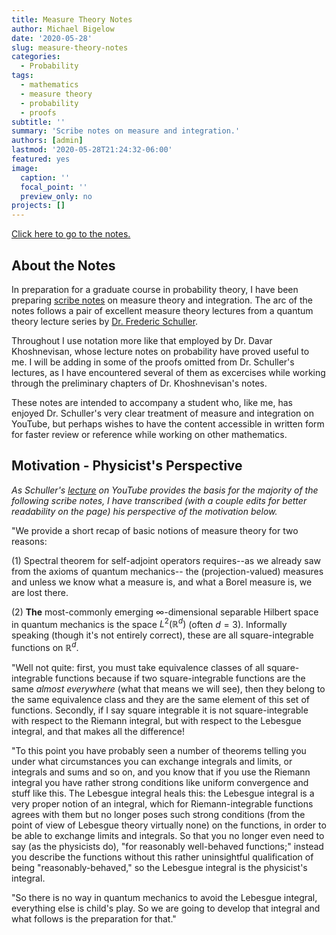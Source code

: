 ```yaml
---
title: Measure Theory Notes
author: Michael Bigelow
date: '2020-05-28'
slug: measure-theory-notes
categories:
  - Probability
tags:
  - mathematics
  - measure theory
  - probability
  - proofs
subtitle: ''
summary: 'Scribe notes on measure and integration.'
authors: [admin]
lastmod: '2020-05-28T21:24:32-06:00'
featured: yes
image:
  caption: ''
  focal_point: ''
  preview_only: no
projects: []
---
```


[Click here to go to the notes.](/notes/measure_integration/general-measure-spaces/)

## About the Notes
In preparation for a graduate course in probability theory, I have been preparing [scribe notes](/notes/measure_integration/general-measure-spaces/) on measure theory and integration.  The arc of the notes follows a pair of excellent measure theory lectures from a quantum theory lecture series by [Dr. Frederic Schuller](https://www.perimeterinstitute.ca/people/frederic-schuller). 

Throughout I use notation more like that employed by Dr. Davar Khoshnevisan, whose lecture notes on probability have proved useful to me.  I will be adding in some of the proofs omitted from Dr. Schuller's lectures, as I have encountered several of them as excercises while working through the preliminary chapters of Dr. Khoshnevisan's notes.  

These notes are intended to accompany a student who, like me, has enjoyed Dr. Schuller's very clear treatment of measure and integration on YouTube, but perhaps wishes to have the content accessible in written form for faster review or reference while working on other mathematics.

## Motivation - Physicist's Perspective
*As Schuller's [lecture](https://www.youtube.com/watch?v=6ad9V8gvyBQ) on YouTube provides the basis for the majority of the following scribe notes, I have transcribed (with a couple edits for better readability on the page) his perspective of the motivation below.*

"We provide a short recap of basic notions of measure theory for two reasons:

(1) Spectral theorem for self-adjoint operators requires--as we already saw from the axioms of quantum mechanics-- the (projection-valued) measures and unless we know what a measure is, and what a Borel measure is, we are lost there.

(2) **The** most-commonly emerging $\infty$-dimensional separable Hilbert space in quantum mechanics is the space $L^2(\mathbb{R}^d)$ (often $d=3$).  Informally speaking (though it's not entirely correct), these are all square-integrable functions on $\mathbb{R}^d$.  

"Well not quite: first, you must take equivalence classes of all square-integrable functions because if two square-integrable functions are the same *almost everywhere* (what that means we will see), then they belong to the same equivalence class and they are the same element of this set of functions.  Secondly, if I say square integrable it is not square-integrable with respect to the Riemann integral, but with respect to the Lebesgue integral, and that makes all the difference!

"To this point you have probably seen a number of theorems telling you under what circumstances you can exchange integrals and limits, or integrals and sums and so on, and you know that if you use the Riemann integral you have rather strong conditions like uniform convergence and stuff like this.  The Lebesgue integral heals this: the Lebesgue integral is a very proper notion of an integral, which for Riemann-integrable functions agrees with them but no longer poses such strong conditions (from the point of view of Lebesgue theory virtually none) on the functions, in order to be able to exchange limits and integrals.  So that you no longer even need to say (as the physicists do), "for reasonably well-behaved functions;" instead you describe the functions without this rather uninsightful qualification of being "reasonably-behaved," so the Lebesgue integral is the physicist's integral.  

"So there is no way in quantum mechanics to avoid the Lebesgue integral, everything else is child's play.  So we are going to develop that integral and what follows is the preparation for that."
